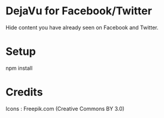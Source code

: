# DejaVu for Facebook/Twitter
Hide content you have already seen on Facebook and Twitter.

# Setup
npm install

# Credits
Icons : Freepik.com (Creative Commons BY 3.0)